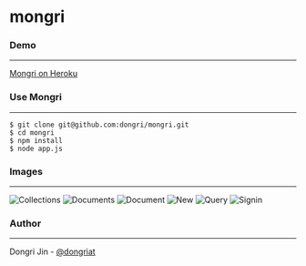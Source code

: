 mongri
=========

### Demo
------
[Mongri on Heroku](http://mongri.herokuapp.com)

### Use Mongri
------
```
$ git clone git@github.com:dongri/mongri.git
$ cd mongri
$ npm install
$ node app.js
```

### Images
------
![Collections](https://raw.github.com/dongri/mongri/master/public/images/demo/collections.png?cache)
![Documents](https://raw.github.com/dongri/mongri/master/public/images/demo/documents.png?cache)
![Document](https://raw.github.com/dongri/mongri/master/public/images/demo/document.png?cache)
![New](https://raw.github.com/dongri/mongri/master/public/images/demo/new.png?cache)
![Query](https://raw.github.com/dongri/mongri/master/public/images/demo/query.png?cache)
![Signin](https://raw.github.com/dongri/mongri/master/public/images/demo/signin.png?cache)

### Author
------
Dongri Jin - [@dongriat](http://twitter.com/dongriat)
